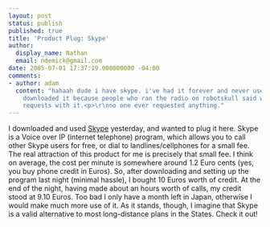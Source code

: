 ```yaml
---
layout: post
status: publish
published: true
title: 'Product Plug: Skype'
author:
  display_name: Nathan
  email: ndemick@gmail.com
date: 2005-07-01 17:37:19.000000000 -04:00
comments:
- author: adam
  content: "hahaah dude i have skype. i've had it forever and never used it.<br>\r\ni
    downloaded it because people who ran the radio on robotskull said we could take
    requests with it.<p>\r\nno one ever requested anything."
---
```

I downloaded and used <a href="http://www.skype.com">Skype</a> yesterday, and wanted to plug it here. Skype is a Voice over IP (internet telephone) program, which allows you to call other Skype users for free, or dial to landlines/cellphones for a small fee. The real attraction of this product for me is precisely that small fee. I think on average, the cost per minute is somewhere around 1.2 Euro cents (yes, you buy phone credit in Euros). So, after downloading and setting up the program last night (minimal hassle), I bought 10 Euros worth of credit. At the end of the night, having made about an hours worth of calls, my credit stood at 9.10 Euros. Too bad I only have a month left in Japan, otherwise I would make much more use of it. As it stands, though, I imagine that Skype is a valid alternative to most long-distance plans in the States. Check it out!

